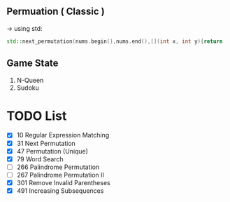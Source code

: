 ## Permuation ( Classic )

-> using std:
```cpp
std::next_permutation(nums.begin(),nums.end(),[](int x, int y){return  x<=y ; });
```

## Game State
1. N-Queen   
2. Sudoku   


# TODO List
- [x] 10   Regular Expression Matching
- [x] 31   Next Permutation
- [x] 47   Permutation (Unique)
- [x] 79   Word Search
- [ ] 266  Palindrome Permutation 
- [ ] 267  Palindrome Permutation II
- [x] 301  Remove Invalid Parentheses
- [x] 491  Increasing Subsequences